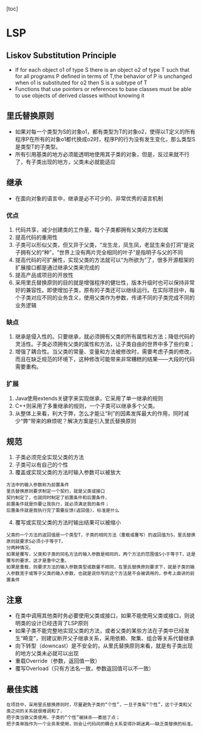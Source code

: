 [toc]
# LSP
## Liskov Substitution Principle
- If for each object o1 of type S there is an object o2 of type T such that for all programs P defined in terms of T,the behavior of P is unchanged when o1 is substituted for o2 then S is a subtype of T
- Functions that use pointers or references to base classes must be able to use objects of derived classes without knowing it
## 里氏替换原则
- 如果对每一个类型为S的对象o1，都有类型为T的对象o2，使得以T定义的所有程序P在所有的对象o1都代换成o2时，程序P的行为没有发生变化，那么类型S是类型T的子类型。
- 所有引用基类的地方必须能透明地使用其子类的对象，但是，反过来就不行了，有子类出现的地方，父类未必就能适应
## 继承
- 在面向对象的语言中，继承是必不可少的、非常优秀的语言机制
### 优点
1. 代码共享，减少创建类的工作量，每个子类都拥有父类的方法和属
2. 提高代码的重用性
3. 子类可以形似父类，但又异于父类，“龙生龙，凤生凤，老鼠生来会打洞”是说子拥有父的“种”，“世界上没有两片完全相同的叶子”是指明子与父的不同
4. 提高代码的可扩展性，实现父类的方法就可以“为所欲为”了，很多开源框架的扩展接口都是通过继承父类来完成的
5. 提高产品或项目的开放性
6. 采用里氏替换原则的目的就是增强程序的健壮性，版本升级时也可以保持非常好的兼容性。即使增加子类，原有的子类还可以继续运行。在实际项目中，每个子类对应不同的业务含义，使用父类作为参数，传递不同的子类完成不同的业务逻辑
### 缺点
1. 继承是侵入性的。只要继承，就必须拥有父类的所有属性和方法；降低代码的灵活性。子类必须拥有父类的属性和方法，让子类自由的世界中多了些约束；
2. 增强了耦合性。当父类的常量、变量和方法被修改时，需要考虑子类的修改，而且在缺乏规范的环境下，这种修改可能带来非常糟糕的结果——大段的代码需要重构。
### 扩展
1. Java使用extends关键字来实现继承，它采用了单一继承的规则
2. C++则采用了多重继承的规则，一个子类可以继承多个父类。
3. 从整体上来看，利大于弊，怎么才能让“利”的因素发挥最大的作用，同时减少“弊”带来的麻烦呢？解决方案是引入里氏替换原则
## 规范
1. 子类必须完全实现父类的方法
2. 子类可以有自己的个性
3. 覆盖或实现父类的方法时输入参数可以被放大
```text
方法中的输入参数称为前置条件
里氏替换原则要求制定一个契约，就是父类或接口
契约制定了，也就同时制定了前置条件和后置条件，
前置条件就是你要让我执行，就必须满足我的条件；
后置条件就是我执行完了需要反馈(返回值)，标准是什么
```
4. 覆写或实现父类的方法时输出结果可以被缩小
```text
父类的一个方法的返回值是一个类型T，子类的相同方法（重载或覆写）的返回值为S，里氏替换原则就要求S必须小于等于T，
分两种情况，
如果是覆写，父类和子类的同名方法的输入参数是相同的，两个方法的范围值S小于等于T，这是覆写的要求，这才是重中之重。
如果是重载，则要求方法的输入参数类型或数量不相同，在里氏替换原则要求下，就是子类的输入参数宽于或等于父类的输入参数，也就是说你写的这个方法是不会被调用的，参考上面讲的前置条件
```
## 注意
- 在类中调用其他类时务必要使用父类或接口，如果不能使用父类或接口，则说明类的设计已经违背了LSP原则
- 如果子类不能完整地实现父类的方法，或者父类的某些方法在子类中已经发生“畸变”，则建议断开父子继承关系，采用依赖、聚集、组合等关系代替继承
- 向下转型（downcast）是不安全的，从里氏替换原则来看，就是有子类出现的地方父类未必就可以出现
- 重载Override（参数，返回值一致）
- 覆写Overload（只有方法名一致，参数返回值可以不一致）
## 最佳实践
```text
在项目中，采用里氏替换原则时，尽量避免子类的“个性”，一旦子类有“个性”，这个子类和父类之间的关系就很难调和了，
把子类当做父类使用，子类的“个性”被抹杀——委屈了点；
把子类单独作为一个业务来使用，则会让代码间的耦合关系变得扑朔迷离——缺乏类替换的标准。
```
